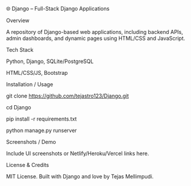 🌐 Django – Full-Stack Django Applications

Overview

A repository of Django-based web applications, including backend APIs, admin dashboards, and dynamic pages using HTML/CSS and JavaScript.

Tech Stack

Python, Django, SQLite/PostgreSQL

HTML/CSS/JS, Bootstrap

Installation / Usage

git clone https://github.com/tejastro123/Django.git

cd Django

pip install -r requirements.txt

python manage.py runserver

Screenshots / Demo

Include UI screenshots or Netlify/Heroku/Vercel links here.

License & Credits

MIT License. Built with Django and love by Tejas Mellimpudi.
